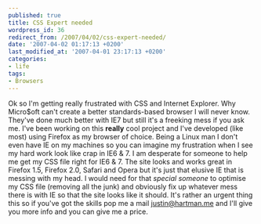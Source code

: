 ```yaml
---
published: true
title: CSS Expert needed
wordpress_id: 36
redirect_from: /2007/04/02/css-expert-needed/
date: '2007-04-02 01:17:13 +0200'
last_modified_at: '2007-04-01 23:17:13 +0200'
categories:
- life
tags:
- Browsers
---
```

Ok so I'm getting really frustrated with CSS and Internet Explorer. Why Micro$oft can't create a better standards-based browser I will never know. They've done much better with IE7 but still it's a freeking mess if you ask me.
I've been working on this <strong>really</strong> cool project and I've developed (like most) using Firefox as my browser of choice. Being a Linux man I don't even have IE on my machines so you can imagine my frustration when I see my hard work look like crap in IE6 & 7.
I am desperate for someone to help me get my CSS file right for IE6 & 7. The site looks and works great in Firefox 1.5, Firefox 2.0, Safari and Opera but it's just that elusive IE that is messing with my head. 
I would need for that <em>special someone</em> to optimise my CSS file (removing all the junk) and obviously fix up whatever mess there is with IE so that the site looks like it should. It's rather an urgent thing this so if you've got the skills pop me a mail justin@hartman.me and I'll give you more info and you can give me a price.
